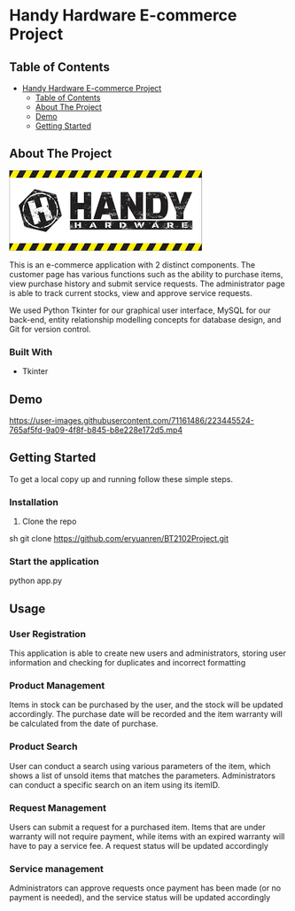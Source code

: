 # Handy Hardware E-commerce Project

## Table of Contents
- [Handy Hardware E-commerce Project](#handy-hardware-e-commerce-project)
  - [Table of Contents](#table-of-contents)
  - [About The Project](#about-the-project)
  - [Demo](#demo)
  - [Getting Started](#getting-started)
  


<!-- ABOUT THE PROJECT -->
## About The Project

![Handy Hardware](https://github.com/Onelayer/BT2102Project/blob/main/Assets/HandyHardwarev1.png)


<!-- Video link: https://drive.google.com/file/d/17yERTBopsTmJ_y-TDPSkS1S69BtWLxa0/view?usp=sharing -->

This is an e-commerce application with 2 distinct components. The customer page has various functions such as the ability to purchase items, view purchase history and submit service requests. The administrator page is able to track current stocks, view and approve service requests.

We used Python Tkinter for our graphical user interface, MySQL for our back-end, entity relationship modelling concepts for database design, and Git for version control.


### Built With

* Tkinter

## Demo
https://user-images.githubusercontent.com/71161486/223445524-765af5fd-9a09-4f8f-b845-b8e228e172d5.mp4


<!-- GETTING STARTED -->
## Getting Started

To get a local copy up and running follow these simple steps.

<!-- ### Prerequisites

This is an example of how to list things you need to use the software and how to install them.
* npm
  
sh
  npm install npm@latest -g
  
 -->

### Installation

1. Clone the repo
   
sh
   git clone https://github.com/eryuanren/BT2102Project.git
   

### Start the application
python app.py


<!-- USAGE EXAMPLES -->
## Usage

### User Registration
This application is able to create new users and administrators, storing user information and checking for duplicates and incorrect formatting

### Product Management
Items in stock can be purchased by the user, and the stock will be updated accordingly. The purchase date will be recorded and the item warranty will be calculated from the date of purchase.

### Product Search
User can conduct a search using various parameters of the item, which shows a list of unsold items that matches the parameters. Administrators can conduct a specific search on an item using its itemID.

### Request Management
Users can submit a request for a purchased item. Items that are under warranty will not require payment, while items with an expired warranty will have to pay a service fee. A request status will be updated accordingly

### Service management
Administrators can approve requests once payment has been made (or no payment is needed), and the service status will be updated accordingly

